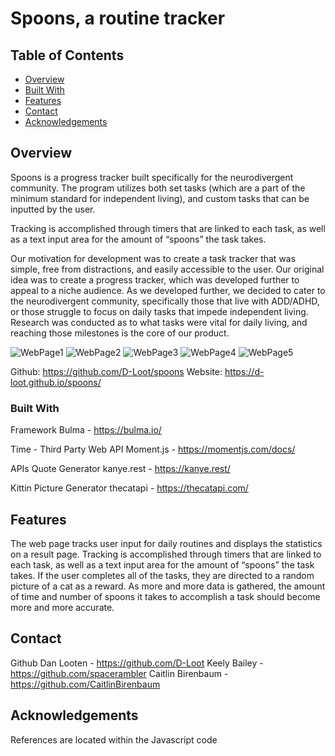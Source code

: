 # Spoons, a routine tracker

## Table of Contents

- [Overview](#overview)
- [Built With](#built-with)
- [Features](#features)
- [Contact](#contact)
- [Acknowledgements](#acknowledgements)

## Overview

Spoons is a progress tracker built specifically for the neurodivergent community. The program utilizes both set tasks (which are a part of the minimum standard for independent living), and custom tasks that can be inputted by the user.

Tracking is accomplished through timers that are linked to each task, as well as a text input area for the amount of “spoons” the task takes.

Our motivation for development was to create a task tracker that was simple, free from distractions, and easily accessible to the user. Our original idea was to create a progress tracker, which was developed further to appeal to a niche audience. As we developed further, we decided to cater to the neurodivergent community, specifically those that live with ADD/ADHD, or those struggle to focus on daily tasks that impede independent living. Research was conducted as to what tasks were vital for daily living, and reaching those milestones is the core of our product.

![WebPage1](./assets/WebPage1.PNG)
![WebPage2](./assets/WebPage2.PNG)
![WebPage3](./assets/WebPage3.PNG)
![WebPage4](./assets/WebPage4.PNG)
![WebPage5](./assets/WebPage5.PNG)

Github: https://github.com/D-Loot/spoons
Website: https://d-loot.github.io/spoons/

### Built With

Framework
Bulma - https://bulma.io/

Time - Third Party Web API
Moment.js - https://momentjs.com/docs/

APIs
Quote Generator
kanye.rest - https://kanye.rest/

Kittin Picture Generator
thecatapi - https://thecatapi.com/

## Features

The web page tracks user input for daily routines and displays the statistics on a result page. Tracking is accomplished through timers that are linked to each task, as well as a text input area for the amount of “spoons” the task takes. If the user completes all of the tasks, they are directed to a random picture of a cat as a reward. As more and more data is gathered, the amount of time and number of spoons it takes to accomplish a task should become more and more accurate.

## Contact

Github
Dan Looten - https://github.com/D-Loot
Keely Bailey - https://github.com/spacerambler
Caitlin Birenbaum - https://github.com/CaitlinBirenbaum

## Acknowledgements

References are located within the Javascript code
